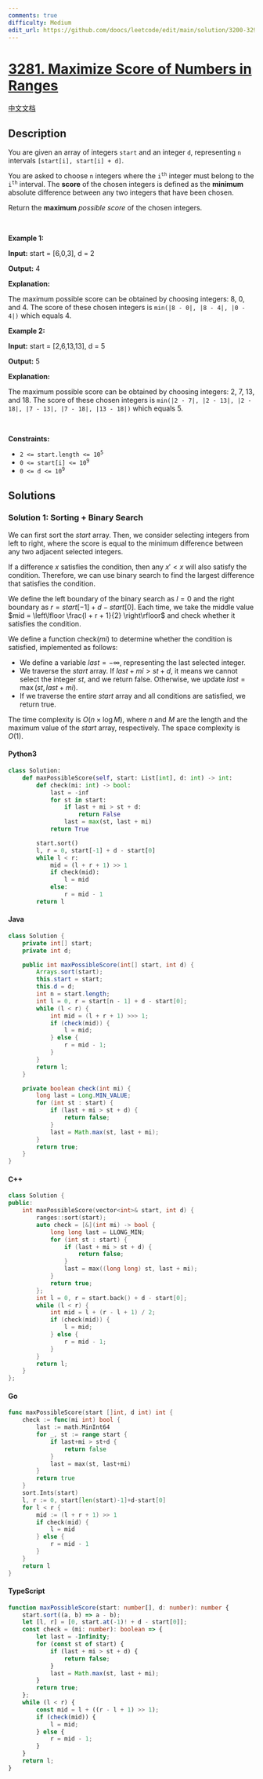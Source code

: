 ```yaml
---
comments: true
difficulty: Medium
edit_url: https://github.com/doocs/leetcode/edit/main/solution/3200-3299/3281.Maximize%20Score%20of%20Numbers%20in%20Ranges/README_EN.md
---
```


<!-- problem:start -->

# [3281. Maximize Score of Numbers in Ranges](https://leetcode.com/problems/maximize-score-of-numbers-in-ranges)

[中文文档](/solution/3200-3299/3281.Maximize%20Score%20of%20Numbers%20in%20Ranges/README.md)

## Description

<!-- description:start -->

<p>You are given an array of integers <code>start</code> and an integer <code>d</code>, representing <code>n</code> intervals <code>[start[i], start[i] + d]</code>.</p>

<p>You are asked to choose <code>n</code> integers where the <code>i<sup>th</sup></code> integer must belong to the <code>i<sup>th</sup></code> interval. The <strong>score</strong> of the chosen integers is defined as the <strong>minimum</strong> absolute difference between any two integers that have been chosen.</p>

<p>Return the <strong>maximum</strong> <em>possible score</em> of the chosen integers.</p>

<p>&nbsp;</p>
<p><strong class="example">Example 1:</strong></p>

<div class="example-block">
<p><strong>Input:</strong> <span class="example-io">start = [6,0,3], d = 2</span></p>

<p><strong>Output:</strong> <span class="example-io">4</span></p>

<p><strong>Explanation:</strong></p>

<p>The maximum possible score can be obtained by choosing integers: 8, 0, and 4. The score of these chosen integers is <code>min(|8 - 0|, |8 - 4|, |0 - 4|)</code> which equals 4.</p>
</div>

<p><strong class="example">Example 2:</strong></p>

<div class="example-block">
<p><strong>Input:</strong> <span class="example-io">start = [2,6,13,13], d = 5</span></p>

<p><strong>Output:</strong> <span class="example-io">5</span></p>

<p><strong>Explanation:</strong></p>

<p>The maximum possible score can be obtained by choosing integers: 2, 7, 13, and 18. The score of these chosen integers is <code>min(|2 - 7|, |2 - 13|, |2 - 18|, |7 - 13|, |7 - 18|, |13 - 18|)</code> which equals 5.</p>
</div>

<p>&nbsp;</p>
<p><strong>Constraints:</strong></p>

<ul>
	<li><code>2 &lt;= start.length &lt;= 10<sup>5</sup></code></li>
	<li><code>0 &lt;= start[i] &lt;= 10<sup>9</sup></code></li>
	<li><code>0 &lt;= d &lt;= 10<sup>9</sup></code></li>
</ul>

<!-- description:end -->

## Solutions

<!-- solution:start -->

### Solution 1: Sorting + Binary Search

We can first sort the $\textit{start}$ array. Then, we consider selecting integers from left to right, where the score is equal to the minimum difference between any two adjacent selected integers.

If a difference $x$ satisfies the condition, then any $x' < x$ will also satisfy the condition. Therefore, we can use binary search to find the largest difference that satisfies the condition.

We define the left boundary of the binary search as $l = 0$ and the right boundary as $r = \textit{start}[-1] + d - \textit{start}[0]$. Each time, we take the middle value $mid = \left\lfloor \frac{l + r + 1}{2} \right\rfloor$ and check whether it satisfies the condition.

We define a function $\text{check}(mi)$ to determine whether the condition is satisfied, implemented as follows:

-   We define a variable $\textit{last} = -\infty$, representing the last selected integer.
-   We traverse the $\textit{start}$ array. If $\textit{last} + \textit{mi} > \textit{st} + d$, it means we cannot select the integer $\textit{st}$, and we return $\text{false}$. Otherwise, we update $\textit{last} = \max(\textit{st}, \textit{last} + \textit{mi})$.
-   If we traverse the entire $\textit{start}$ array and all conditions are satisfied, we return $\text{true}$.

The time complexity is $O(n \times \log M)$, where $n$ and $M$ are the length and the maximum value of the $\textit{start}$ array, respectively. The space complexity is $O(1)$.

<!-- tabs:start -->

#### Python3

```python
class Solution:
    def maxPossibleScore(self, start: List[int], d: int) -> int:
        def check(mi: int) -> bool:
            last = -inf
            for st in start:
                if last + mi > st + d:
                    return False
                last = max(st, last + mi)
            return True

        start.sort()
        l, r = 0, start[-1] + d - start[0]
        while l < r:
            mid = (l + r + 1) >> 1
            if check(mid):
                l = mid
            else:
                r = mid - 1
        return l
```

#### Java

```java
class Solution {
    private int[] start;
    private int d;

    public int maxPossibleScore(int[] start, int d) {
        Arrays.sort(start);
        this.start = start;
        this.d = d;
        int n = start.length;
        int l = 0, r = start[n - 1] + d - start[0];
        while (l < r) {
            int mid = (l + r + 1) >>> 1;
            if (check(mid)) {
                l = mid;
            } else {
                r = mid - 1;
            }
        }
        return l;
    }

    private boolean check(int mi) {
        long last = Long.MIN_VALUE;
        for (int st : start) {
            if (last + mi > st + d) {
                return false;
            }
            last = Math.max(st, last + mi);
        }
        return true;
    }
}
```

#### C++

```cpp
class Solution {
public:
    int maxPossibleScore(vector<int>& start, int d) {
        ranges::sort(start);
        auto check = [&](int mi) -> bool {
            long long last = LLONG_MIN;
            for (int st : start) {
                if (last + mi > st + d) {
                    return false;
                }
                last = max((long long) st, last + mi);
            }
            return true;
        };
        int l = 0, r = start.back() + d - start[0];
        while (l < r) {
            int mid = l + (r - l + 1) / 2;
            if (check(mid)) {
                l = mid;
            } else {
                r = mid - 1;
            }
        }
        return l;
    }
};
```

#### Go

```go
func maxPossibleScore(start []int, d int) int {
	check := func(mi int) bool {
		last := math.MinInt64
		for _, st := range start {
			if last+mi > st+d {
				return false
			}
			last = max(st, last+mi)
		}
		return true
	}
	sort.Ints(start)
	l, r := 0, start[len(start)-1]+d-start[0]
	for l < r {
		mid := (l + r + 1) >> 1
		if check(mid) {
			l = mid
		} else {
			r = mid - 1
		}
	}
	return l
}
```

#### TypeScript

```ts
function maxPossibleScore(start: number[], d: number): number {
    start.sort((a, b) => a - b);
    let [l, r] = [0, start.at(-1)! + d - start[0]];
    const check = (mi: number): boolean => {
        let last = -Infinity;
        for (const st of start) {
            if (last + mi > st + d) {
                return false;
            }
            last = Math.max(st, last + mi);
        }
        return true;
    };
    while (l < r) {
        const mid = l + ((r - l + 1) >> 1);
        if (check(mid)) {
            l = mid;
        } else {
            r = mid - 1;
        }
    }
    return l;
}
```

<!-- tabs:end -->

<!-- solution:end -->

<!-- problem:end -->
